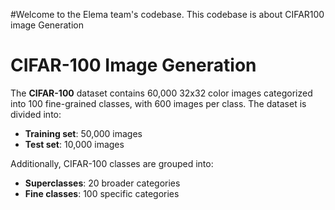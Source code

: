 #Welcome to the Elema team's codebase. This codebase is about CIFAR100 image Generation

# CIFAR-100 Image Generation

The **CIFAR-100** dataset contains 60,000 32x32 color images categorized into 100 fine-grained classes, with 600 images per class. The dataset is divided into:
- **Training set**: 50,000 images
- **Test set**: 10,000 images

Additionally, CIFAR-100 classes are grouped into:
- **Superclasses**: 20 broader categories
- **Fine classes**: 100 specific categories

